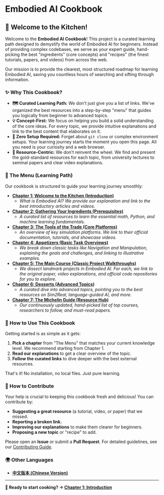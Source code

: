# Embodied AI Cookbook

[](https://opensource.org/licenses/MIT)
[](https://github.com/sindresorhus/awesome)
[](https://www.google.com/search?q=./CONTRIBUTING.md)

## 🍳 Welcome to the Kitchen!

Welcome to the **Embodied AI Cookbook**! This project is a curated learning path designed to demystify the world of Embodied AI for beginners. Instead of providing complex codebases, we serve as your expert guide, hand-picking the best "ingredients" (core concepts) and "recipes" (the finest tutorials, papers, and videos) from across the web.

Our mission is to provide the clearest, most structured roadmap for learning Embodied AI, saving you countless hours of searching and sifting through information.

### ✨ Why This Cookbook?

* **🗺️ Curated Learning Path:** We don't just give you a list of links. We've organized the best resources into a step-by-step "menu" that guides you logically from beginner to advanced topics.
* **💡 Concept-First:** We focus on helping you build a solid understanding of the core ideas. For every topic, we provide intuitive explanations and link to the best content that elaborates on it.
* **🚀 Zero Setup Required:** Forget about `git clone` or complex environment setups. Your learning journey starts the moment you open this page. All you need is your curiosity and a web browser.
* **👑 Resource-Centric:** We don't reinvent the wheel. We find and present the gold-standard resources for each topic, from university lectures to seminal papers and clear video explanations.

### 📖 The Menu (Learning Path)

Our cookbook is structured to guide your learning journey smoothly:

* **[Chapter 1: Welcome to the Kitchen (Introduction)](./chapters/01-introduction/)**
  * *What is Embodied AI? We provide our explanation and link to the best introductory articles and videos.*
* **[Chapter 2: Gathering Your Ingredients (Prerequisites)](./chapters/02-prerequisites/)**
  * *A curated list of resources to learn the essential math, Python, and machine learning fundamentals.*
* **[Chapter 3: The Tools of the Trade (Core Platforms)](./chapters/03-platforms/)**
  * *An overview of key simulation platforms. We link to their official documentation, tutorials, and showcase videos.*
* **[Chapter 4: Appetizers (Basic Task Overviews)](./chapters/04-basic-tasks/)**
  * *We break down classic tasks like Navigation and Manipulation, explaining the goals and challenges, and linking to illustrative examples.*
* **[Chapter 5: The Main Course (Classic Project Walkthroughs)](./chapters/05-classic-projects/)**
  * *We dissect landmark projects in Embodied AI. For each, we link to the original paper, video explanations, and official code repositories for you to explore.*
* **[Chapter 6: Desserts (Advanced Topics)](./chapters/06-advanced-topics/)**
  * *A curated dive into advanced topics, pointing you to the best resources on Sim2Real, language-guided AI, and more.*
* **[Chapter 7: The Michelin Guide (Resource Hub)](./chapters/07-resources/)**
  * *Our continuously updated, hand-picked list of top courses, researchers to follow, and must-read papers.*

### 🚀 How to Use This Cookbook

Getting started is as simple as it gets:

1. **Pick a chapter** from "The Menu" that matches your current knowledge level. We recommend starting from Chapter 1.
2. **Read our explanations** to get a clear overview of the topic.
3. **Follow the curated links** to dive deeper with the best external resources.

That's it! No installation, no local files. Just pure learning.

### 🙌 How to Contribute

Your help is crucial to keeping this cookbook fresh and delicious! You can contribute by:

* **Suggesting a great resource** (a tutorial, video, or paper) that we missed.
* **Reporting a broken link.**
* **Improving our explanations** to make them clearer for beginners.
* **Proposing a new topic** or "recipe" to add.

Please open an **Issue** or submit a **Pull Request**. For detailed guidelines, see our [Contributing Guide](../CONTRIBUTING.md).

### 🌍 Other Languages

* **[中文版本 (Chinese Version)](../zh/README.md)**

---

**🎉 Ready to start cooking? → [Chapter 1: Introduction](./chapters/01-introduction/)** 